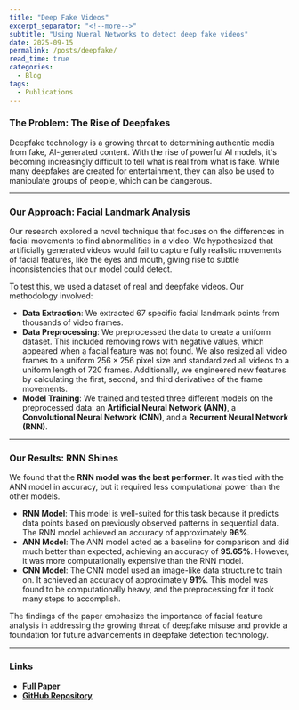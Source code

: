 ```yaml
---
title: "Deep Fake Videos"
excerpt_separator: "<!--more-->"
subtitle: "Using Nueral Networks to detect deep fake videos"
date: 2025-09-15
permalink: /posts/deepfake/
read_time: true
categories:
  - Blog
tags:
  - Publications
---
```


### The Problem: The Rise of Deepfakes 

Deepfake technology is a growing threat to determining authentic media from fake, AI-generated content. With the rise of powerful AI models, it's becoming increasingly difficult to tell what is real from what is fake. While many deepfakes are created for entertainment, they can also be used to manipulate groups of people, which can be dangerous.

---

### Our Approach: Facial Landmark Analysis 

Our research explored a novel technique that focuses on the differences in facial movements to find abnormalities in a video. We hypothesized that artificially generated videos would fail to capture fully realistic movements of facial features, like the eyes and mouth, giving rise to subtle inconsistencies that our model could detect.

To test this, we used a dataset of real and deepfake videos. Our methodology involved:

* **Data Extraction**: We extracted 67 specific facial landmark points from thousands of video frames.
* **Data Preprocessing**: We preprocessed the data to create a uniform dataset. This included removing rows with negative values, which appeared when a facial feature was not found. We also resized all video frames to a uniform $256 \times 256$ pixel size and standardized all videos to a uniform length of 720 frames. Additionally, we engineered new features by calculating the first, second, and third derivatives of the frame movements.
* **Model Training**: We trained and tested three different models on the preprocessed data: an **Artificial Neural Network (ANN)**, a **Convolutional Neural Network (CNN)**, and a **Recurrent Neural Network (RNN)**.

---

### Our Results: RNN Shines 

We found that the **RNN model was the best performer**. It was tied with the ANN model in accuracy, but it required less computational power than the other models.

* **RNN Model**: This model is well-suited for this task because it predicts data points based on previously observed patterns in sequential data. The RNN model achieved an accuracy of approximately **96%**.
* **ANN Model**: The ANN model acted as a baseline for comparison and did much better than expected, achieving an accuracy of **95.65%**. However, it was more computationally expensive than the RNN model.
* **CNN Model**: The CNN model used an image-like data structure to train on. It achieved an accuracy of approximately **91%**. This model was found to be computationally heavy, and the preprocessing for it took many steps to accomplish.

The findings of the paper emphasize the importance of facial feature analysis in addressing the growing threat of deepfake misuse and provide a foundation for future advancements in deepfake detection technology.

---

### Links

* [**Full Paper**](https://arxiv.org/abs/2507.18815)
* [**GitHub Repository**](https://github.com/BenCarter44/ANN440)

